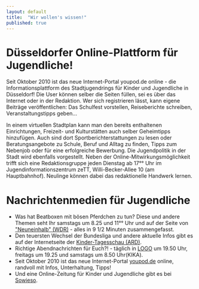 ```yaml
---
layout: default
title:  "Wir wollen's wissen!"
published: true
---
```


# Düsseldorfer Online-Plattform für Jugendliche!

Seit Oktober 2010 ist das neue Internet-Portal youpod.de online - die Informationsplattform des Stadtjugendrings für Kinder und Jugendliche in Düsseldorf! Die User können selber die Seiten füllen, sei es über das Internet oder in der Redaktion. Wer sich registrieren lässt, kann eigene Beiträge veröffentlichen: Das Schulfest vorstellen, Reiseberichte schreiben, Veranstaltungstipps geben... 

In einem virtuellen Stadtplan kann man den bereits enthaltenen Einrichtungen, Freizeit- und Kulturstätten auch selber Geheimtipps hinzufügen. Auch sind dort Sportberichterstattungen zu lesen oder Beratungsangebote zu Schule, Beruf und Alltag zu finden, Tipps zum Nebenjob oder für eine erfolgreiche Bewerbung. Die Jugendpolitik in der Stadt wird ebenfalls vorgestellt. Neben der Online-Mitwirkungsmöglichkeit trifft sich eine Redaktionsgruppe jeden Dienstag ab 17°° Uhr im Jugendinformationszentrum zeTT, Willi-Becker-Allee 10 (am Hauptbahnhof). Neulinge können dabei das redaktionelle Handwerk lernen. 

# Nachrichtenmedien für Jugendliche

- Was hat Beatboxen mit bösen Pferdchen zu tun? Diese und andere Themen seht Ihr samstags um 8.25 und 11°° Uhr und auf der Seite von ["Neuneinhalb" (WDR)](http://neuneinhalb.wdr.de/aktuell/index.php5) - alles in 9 1/2 Minuten zusammengefasst.
- Den teuersten Wechsel der Bundesliga und andere aktuelle Infos gibt es auf der Internetseite der [Kinder-Tagesschau (ARD)](http://www.tagesschau.de/kinder/).
- Richtige Abendnachrichten für Euch?! - täglich in [LOGO](http://www.tivi.de/fernsehen/logo/start/index.html) um 19.50 Uhr, freitags um 19.25 und samstags um 8.50 Uhr(KIKA).
- Seit Oktober 2010 ist das neue Internet-Portal [youpod.de](http://www.youpod.de/) online, randvoll mit Infos, Unterhaltung, Tipps!
- Und eine Online-Zeitung für Kinder und Jugendliche gibt es bei [Sowieso](http://www.sowieso.de/).
